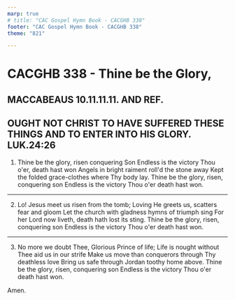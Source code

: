 ```yaml
---
marp: true
# title: "CAC Gospel Hymn Book - CACGHB 338"
footer: "CAC Gospel Hymn Book - CACGHB 338"
theme: "821"

---
```


<style>
    :root {
        font-size: 2.2em;
    }

    section {
        display: flex;
        flex-direction: column;
        justify-content: space-evenly;
    }
</style>

# CACGHB 338 - Thine be the Glory, 

## MACCABEAUS 10.11.11.11. AND REF.
## OUGHT NOT CHRIST TO HAVE SUFFERED THESE THINGS AND TO ENTER INTO HIS GLORY. LUK.24:26

1. Thine be the glory, risen conquering Son
	Endless is the victory Thou o'er, death hast won
	Angels in bright raiment roll'd the stone away
	Kept the folded grace-clothes where Thy body lay.
	Thine be the glory, risen, conquering son
	Endless is the victory
	Thou o'er death hast won.

---

2. Lo! Jesus meet us risen from the tomb;
	Loving He greets us, scatters fear and gloom
	Let the church with gladness hymns of triumph sing
	For her Lord now liveth, death hath lost its sting.
	Thine be the glory, risen, conquering son
	Endless is the victory
	Thou o'er death hast won.

---

3. No more we doubt Thee, Glorious
	Prince of life;
	Life is nought without Thee aid us in our strife
	Make us move than conquerors through Thy deathless love
	Bring us safe through Jordan toothy home above.
	Thine be the glory, risen, conquering son
	Endless is the victory
	Thou o'er death hast won.

Amen.


